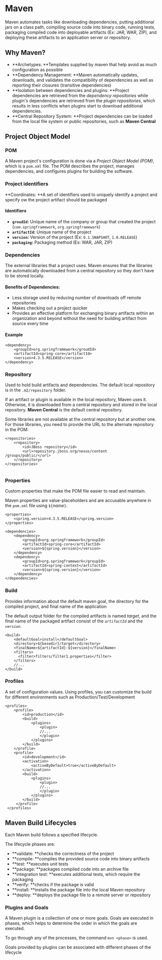 # Maven

Maven automates tasks like downloading dependencies, putting additional jars on a class path, compiling source code into binary code, running tests, packaging compiled code into deployable artifacts (Ex: JAR, WAR, ZIP), and deploying these artifacts to an application server or repository.

## Why Maven?

* **Archetypes: **Templates supplied by maven that help avoid as much configuration as possible
* **Dependency Management: **Maven automatically updates, downloads, and validates the compatibility of dependencies as well as reporting their closures (transitive dependencies)
* **Isolation between dependencies and plugins: **Project dependencies are retrieved from the *dependency repositories* while plugin's dependencies are retrieved from the *plugin repositories*, which results in less conflicts when plugins start to download additional dependencies.
* **Central Repository System: **Project dependencies can be loaded from the local file system or public repositories, such as **Maven Central**

## Project Object Model

### POM

A Maven project's configuration is done via a *Project Object Model (POM)*, which is a `pom.xml` file. The POM describes the project, manages dependencies, and configures plugins for building the software.

### Project identifiers

**Coordinates: **A set of identifiers used to uniquely identify a project and specify ow the project artifact should be packaged

#### Identifiers

* **`groudId`:** Unique name of the company or group that created the project (`com.springframework`, `org.springframework`)
* **`artifactId`:** Unique name of the project
* **`version`:** Version of the project (Ex: `0.1.SNAPSHOT`, `1.0.RELEASE`)
* **`packaging`:** Packaging method (Ex: WAR, JAR, ZIP)

### Dependencies

The external libraries that a project uses. Maven ensures that the libraries are automatically downloaded from a central repository so they don't have to be stored locally.

#### Benefits of Dependencies:

* Less storage used by reducing number of downloads off remote repositories
* Makes checking out a project quicker
* Provides an effective platform for exchanging binary artifacts within an organization and beyond without the need for building artifact from source every time

#### Example

```
<dependency>
    <groupId>org.springframework</groudId>
    <artifactId>spring-core</artifactId>
    <version>4.3.5.RELEASE</version>
</dependency>
```

### Repository

Used to hold build artifacts and dependencies. The default local repository is in the `.m2/repository` folder.

If an artifact or plugin is available in the local repository, Maven uses it. Otherwise, it is downloaded from a central repository and stored in the local repository.  **Maven Central** is the default central repository.

Some libraries are not available at the central repository but at another one. For those libraries, you need to provide the URL to the alternate repository in the POM:

```
<repositories>
    <repository>
    	<id>JBoss repository</id>
	    <url>repository.jboss.org/nexus/content			/groups/public/</url>
    </repository>
</repositories>
    
```

### Properties

Custom properties that make the POM file easier to read and maintain. 

Maven properties are value-placeholders and are accusable anywhere in the `pom.xml` file using `${`*name*`}`. 

```
<properties>
    <spring.version>4.3.5.RELEASE</spring.version>
</properties>

<dependencies>
    <dependency>
        <groupId>org.springframework</groupId>
        <artifactId>spring-core</artifactId>
        <version>${spring.version}</version>
    </dependency>
    <dependency>
        <groupId>org.springframework</groupId>
        <artifactId>spring-context</artifactId>
        <version>${spring.version}</version>
    </dependency>
</dependencies>
```

### Build

Provides information about the default maven goal, the directory for the compiled project, and final name of the application

The default output folder for the compiled artifacts is named *target*, and the final name of the packaged artifact consist of the *`artifactId`* and the *`version`*.

```
<build>
    <defaultGoal>install</defaultGoal>
    <directory>${basedir}/target</directory>
    <finalName>${artifactId}-${version}</finalName>
    <filters>
      <filter>filters/filter1.properties</filter>
    </filters>
    //...
</build>
```

### Profiles

A set of configuration values. Using profiles, you can customize the build for different environments such as Production/Test/Development

```
<profiles>
    <profile>
        <id>production</id>
        <build>
            <plugins>
                <plugin>
                //...
                </plugin>
            </plugins>
        </build>
    </profile>
    <profile>
        <id>development</id>
        <activation>
            <activeByDefault>true</activeByDefault>
        </activation>
        <build>
            <plugins>
                <plugin>
                //...
                </plugin>
            </plugins>
        </build>
     </profile>
 </profiles>
```

## Maven Build Lifecycles

Each Maven build follows a specified lifecycle.

The lifecycle phases are:

* **validate: **checks the correctness of the project
* **compile: **compiles the provided source code into binary artifacts
* **test: **executes unit tests
* **package: **packages compiled code into an archive file
* **integration test: **executes additional tests, which require the packaging
* **verify: **checks if the package is valid
* **install: **installs the package file into the local Maven repository
* **deploy: **deploys the package file to a remote server or repository

### Plugins and Goals

A Maven plugin is a collection of one or more goals. Goals are executed in phases, which helps to determine the order in which the goals are executed.

To go through any of the processes, the command `mvn <phase>` is used.

Goals provided by plugins can be associated with different phases of the lifecycle


